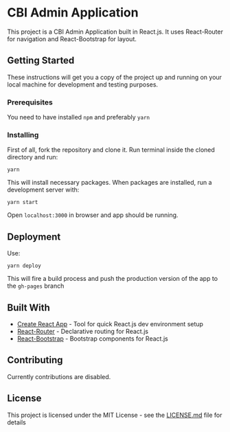 # CBI Admin Application

This project is a CBI Admin Application built in React.js. It uses React-Router for navigation and React-Bootstrap for layout.


## Getting Started

These instructions will get you a copy of the project up and running on your local machine for development and testing purposes.

### Prerequisites

You need to have installed `npm` and preferably `yarn`

### Installing

First of all, fork the repository and clone it. Run terminal inside the cloned directory and run:

```
yarn
```

This will install necessary packages. When packages are installed, run a development server with:

```
yarn start
```

Open `localhost:3000` in browser and app should be running.


## Deployment

Use: 

```
yarn deploy
```

This will fire a build process and push the production version of the app to the `gh-pages` branch

## Built With

* [Create React App](https://github.com/facebook/create-react-app) - Tool for quick React.js dev environment setup
* [React-Router](https://github.com/ReactTraining/react-router) - Declarative routing for React.js
* [React-Bootstrap](https://github.com/react-bootstrap/react-bootstrap) - Bootstrap components for React.js

## Contributing

Currently contributions are disabled.

## License

This project is licensed under the MIT License - see the [LICENSE.md](LICENSE.md) file for details
